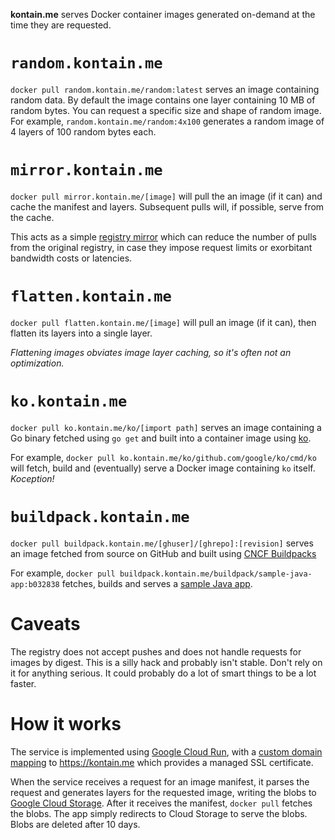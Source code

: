**kontain.me** serves Docker container images generated on-demand at the
time they are requested.

# `random.kontain.me`

`docker pull random.kontain.me/random:latest` serves an image containing random
data. By default the image contains one layer containing 10 MB of random bytes.
You can request a specific size and shape of random image. For example,
`random.kontain.me/random:4x100` generates a random image of 4 layers of 100
random bytes each.

# `mirror.kontain.me`

`docker pull mirror.kontain.me/[image]` will pull the an image (if it can) and
cache the manifest and layers. Subsequent pulls will, if possible, serve from
the cache.

This acts as a simple [registry
mirror](https://docs.docker.com/registry/recipes/mirror/) which can reduce the
number of pulls from the original registry, in case they impose request limits
or exorbitant bandwidth costs or latencies.

# `flatten.kontain.me`

`docker pull flatten.kontain.me/[image]` will pull an image (if it can), then
flatten its layers into a single layer.</p>

_Flattening images obviates image layer caching, so it's often not an
optimization._

# `ko.kontain.me`

`docker pull ko.kontain.me/ko/[import path]` serves an image
containing a Go binary fetched using `go get` and built into a
container image using [ko](https://github.com/google/ko).

For example, `docker pull ko.kontain.me/ko/github.com/google/ko/cmd/ko` will
fetch, build and (eventually) serve a Docker image containing `ko` itself.
_Koception!_

# `buildpack.kontain.me`

`docker pull buildpack.kontain.me/[ghuser]/[ghrepo]:[revision]` serves an image
fetched from source on GitHub and built using [CNCF
Buildpacks](https://buildpacks.io)

For example, `docker pull
buildpack.kontain.me/buildpack/sample-java-app:b032838` fetches, builds and
serves a [sample Java app](https://github.com/buildpack/sample-java-app).

# Caveats

The registry does not accept pushes and does not handle requests for images
by digest. This is a silly hack and probably isn't stable. Don't rely on it for
anything serious. It could probably do a lot of smart things to be a lot
faster.

# How it works

The service is implemented using [Google Cloud
Run](https://cloud.google.com/run), with a [custom domain
mapping](https://cloud.google.com/run/docs/mapping-custom-domains) to
https://kontain.me which provides a managed SSL certificate.

When the service receives a request for an image manifest, it parses the request
and generates layers for the requested image, writing the blobs to [Google Cloud
Storage](https://cloud.google.com/storage/). After it receives the manifest,
`docker pull` fetches the blobs. The app simply redirects to Cloud Storage to
serve the blobs. Blobs are deleted after 10 days.
